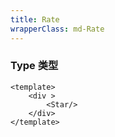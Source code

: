 ```yaml
---
title: Rate
wrapperClass: md-Rate
---
```


### Type 类型

```vue demo
<template>
    <div > 
        <Star/>
    </div>
</template>
```